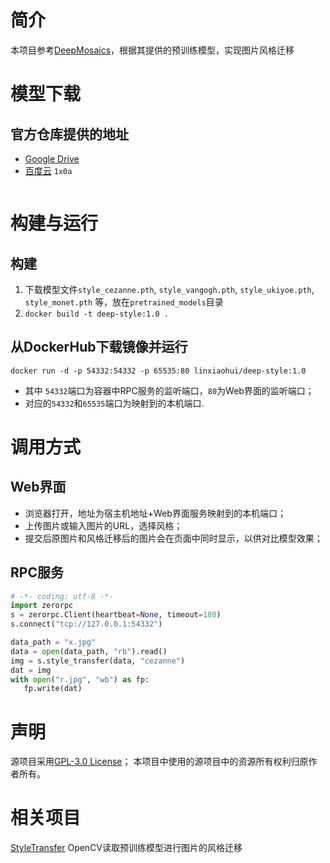 # 简介
本项目参考[DeepMosaics](https://github.com/HypoX64/DeepMosaics)，根据其提供的预训练模型，实现图片风格迁移

# 模型下载
## 官方仓库提供的地址
   * [Google Drive](https://drive.google.com/open?id=1LTERcN33McoiztYEwBxMuRjjgxh4DEPs)
   * [百度云](https://pan.baidu.com/s/10rN3U3zd5TmfGpO_PEShqQ) `1x0a`

```
```

# 构建与运行
## 构建
   1. 下载模型文件`style_cezanne.pth`, `style_vangogh.pth`, `style_ukiyoe.pth`, `style_monet.pth` 等，放在`pretrained_models`目录
   2. `docker build -t deep-style:1.0 .`

## 从DockerHub下载镜像并运行
   `docker run -d -p 54332:54332 -p 65535:80 linxiaohui/deep-style:1.0`
   * 其中 `54332`端口为容器中RPC服务的监听端口，`80`为Web界面的监听端口；
   * 对应的`54332`和`65535`端口为映射到的本机端口.

# 调用方式

## Web界面
   * 浏览器打开，地址为宿主机地址+Web界面服务映射到的本机端口；
   * 上传图片或输入图片的URL，选择风格；
   * 提交后原图片和风格迁移后的图片会在页面中同时显示，以供对比模型效果；

## RPC服务
```python
# -*- coding: utf-8 -*-
import zerorpc
s = zerorpc.Client(heartbeat=None, timeout=180)
s.connect("tcp://127.0.0.1:54332")

data_path = "x.jpg"
data = open(data_path, "rb").read()
img = s.style_transfer(data, "cezanne")
dat = img
with open("r.jpg", "wb") as fp:
   fp.write(dat)

```

# 声明
源项目采用[GPL-3.0 License](https://github.com/HypoX64/DeepMosaics/blob/master/LICENSE)；
本项目中使用的源项目中的资源所有权利归原作者所有。


# 相关项目
[StyleTransfer](../StyleTransfer) OpenCV读取预训练模型进行图片的风格迁移

